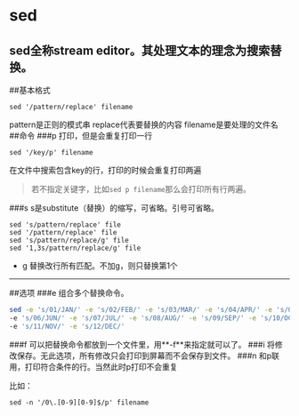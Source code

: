 sed
===
sed全称stream editor。其处理文本的理念为搜索替换。
---
##基本格式

    sed '/pattern/replace' filename
pattern是正则的模式串
replace代表要替换的内容
filename是要处理的文件名
##命令
###p
打印，但是会重复打印一行

    sed '/key/p' filename
在文件中搜索包含key的行，打印的时候会重复打印两遍
>若不指定关键字，比如`sed p filename`那么会打印所有行两遍。

###s
s是substitute（替换）的缩写，可省略。引号可省略。

    sed 's/pattern/replace' file
    sed '/pattern/replace' file
    sed 's/pattern/replace/g' file
    sed '1,3s/pattern/replace/g' file
* g 替换改行所有匹配。不加g，则只替换第1个

*****
##选项
###e
组合多个替换命令。
```bash
sed -e 's/01/JAN/' -e 's/02/FEB/' -e 's/03/MAR/' -e 's/04/APR/' -e 's/05/MAY/' \
-e 's/06/JUN/' -e 's/07/JUL/' -e 's/08/AUG/' -e 's/09/SEP/' -e 's/10/OCT/' \
-e 's/11/NOV/' -e 's/12/DEC/'
```
###f
可以把替换命令都放到一个文件里，用**-f**来指定就可以了。
###i
将修改保存。无此选项，所有修改只会打印到屏幕而不会保存到文件。
###n
和p联用，打印符合条件的行。当然此时p打印不会重复

比如：

    sed -n '/0\.[0-9][0-9]$/p' filename
